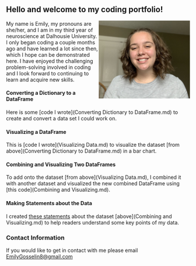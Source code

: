 ## Hello and welcome to my coding portfolio!

<img align="right" src="IMG_5250.jpeg" width="250"/>

My name is Emily, my pronouns are she/her, and I am in my third year of neuroscience at Dalhousie University. I only began coding a couple months ago and have learned a lot since then, which I hope can be demonstrated here. I have enjoyed the challenging problem-solving involved in coding and I look forward to continuing to learn and acquire new skills.

#### Converting a Dictionary to a DataFrame
Here is some [code I wrote](Converting Dictionary to DataFrame.md) to create and convert a data set I could work on.

#### Visualizing a DataFrame
This is [code I wrote](Visualizing Data.md) to visualize the dataset [from above](Converting Dictionary to DataFrame.md) in a bar chart.

#### Combining and Visualizing Two DataFrames
To add onto the dataset [from above](Visualizing Data.md), I combined it with another dataset and visualized the new combined DataFrame using [this code](Combining and Visualizing.md).

#### Making Statements about the Data
I created [these statements](Statements.md) about the dataset [above](Combining and Visualizing.md) to help readers understand some key points of my data.

### Contact Information

If you would like to get in contact with me please email [EmilyGosselin8@gmail.com](mailto:emilygosselin8@gmail.com)
